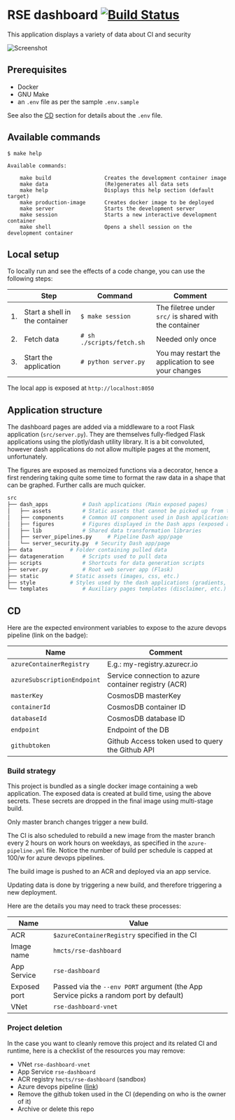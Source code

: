 # RSE dashboard [![Build Status](https://dev.azure.com/hmcts/Software%20Engineering/_apis/build/status/hmcts.RSE-dashboard?branchName=master)](https://dev.azure.com/hmcts/Software%20Engineering/_build/latest?definitionId=273&branchName=master)

This application displays a variety of data about CI and security

![Screenshot](https://user-images.githubusercontent.com/602143/68217085-e9fa6c80-ffd9-11e9-9218-5e63fb14f17f.png)

## Prerequisites

- Docker
- GNU Make
- an `.env` file as per the sample `.env.sample`

See also the [CD](#cd) section for details about the `.env` file.

## Available commands

```
$ make help

Available commands:

	make build                 Creates the development container image
	make data                  (Re)generates all data sets
	make help                  Displays this help section (default target)
	make production-image      Creates docker image to be deployed
	make server                Starts the development server
	make session               Starts a new interactive development container
	make shell                 Opens a shell session on the development container

```

## Local setup

To locally run and see the effects of a code change, you can use the following steps:

|     | Step                           | Command                   | Comment                                                |
| --- | ------------------------------ | ------------------------- | ------------------------------------------------------ |
| 1.  | Start a shell in the container | `$ make session`          | The filetree under `src/` is shared with the container |
| 2.  | Fetch data                     | `# sh ./scripts/fetch.sh` | Needed only once                                       |
| 3.  | Start the application          | `# python server.py`      | You may restart the application to see your changes    |

The local app is exposed at `http://localhost:8050`

## Application structure

The dashboard pages are added via a middleware to a root Flask application (`src/server.py`). They are themselves fully-fledged Flask applications using the plotly/dash utility library. It is a bit convoluted, however dash applications do not allow multiple pages at the moment, unfortunately.

The figures are exposed as memoized functions via a decorator, hence a first rendering taking quite some time to format the raw data in a shape that can be graphed. Further calls are much quicker.

```bash
src
├── dash_apps 			# Dash applications (Main exposed pages)
│   ├── assets 			# Static assets that cannot be picked up from the parent /style folder
│   ├── components		# Common UI component used in Dash applications (layout, etvc.)
│   ├── figures 		# Figures displayed in the Dash apps (exposed as functions)
│   ├── lib 			# Shared data transformation libraries
│   ├── server_pipelines.py 	# Pipeline Dash app/page
│   └── server_security.py 	# Security Dash app/page
├── data 			# Folder containing pulled data
├── datageneration 		# Scripts used to pull data
├── scripts 			# Shortcuts for data generation scripts
├── server.py 			# Root web server app (Flask)
├── static 			# Static assets (images, css, etc.)
├── style 			# Styles used by the dash applications (gradients, colors, etc.)
└── templates 			# Auxiliary pages templates (disclaimer, etc.)

```

## CD

Here are the expected environment variables to expose to the azure devops pipeline (link on the badge):

| Name                        | Comment                                              |
| --------------------------- | ---------------------------------------------------- |
| `azureContainerRegistry`    | E.g.: my-registry.azurecr.io                         |
| `azureSubscriptionEndpoint` | Service connection to azure container registry (ACR) |
| `masterKey`                 | CosmosDB masterKey                                   |
| `containerId`               | CosmosDB container ID                                |
| `databaseId`                | CosmosDB database ID                                 |
| `endpoint`                  | Endpoint of the DB                                   |
| `githubtoken`               | Github Access token used to query the Github API     |

### Build strategy

This project is bundled as a single docker image containing a web application.
The exposed data is created at build time, using the above secrets. These secrets are dropped in the final image using multi-stage build.

Only master branch changes trigger a new build.

The CI is also scheduled to rebuild a new image from the master branch every 2 hours on work hours on weekdays, as specified in the `azure-pipeline.yml` file. Notice the number of build per schedule is capped at 100/w for azure devops pipelines.

The build image is pushed to an ACR and deployed via an app service.

Updating data is done by triggering a new build, and therefore triggering a new deployment.

Here are the details you may need to track these processes:

| Name         | Value                                                                                 |
| ------------ | ------------------------------------------------------------------------------------- |
| ACR          | `$azureContainerRegistry` specified in the CI                                         |
| Image name   | `hmcts/rse-dashboard`                                                                 |
| App Service  | `rse-dashboard`                                                                       |
| Exposed port | Passed via the `--env PORT` argument (the App Service picks a random port by default) |
| VNet         | `rse-dashboard-vnet`                                                                  |

### Project deletion

In the case you want to cleanly remove this project and its related CI and runtime, here is a checklist of the resources you may remove:

- VNet `rse-dashboard-vnet`
- App Service `rse-dashboard`
- ACR registry `hmcts/rse-dashboard` (sandbox)
- Azure devops pipeline ([link](https://dev.azure.com/hmcts/Software%20Engineering/_build/latest?definitionId=273&branchName=master))
- Remove the github token used in the CI (depending on who is the owner of it)
- Archive or delete this repo
